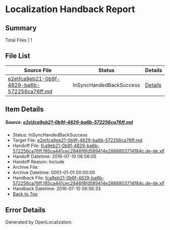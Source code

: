 # <a name='report-top'></a> Localization Handback Report

## Summary
 Total Files | 1

## File List
 Source File | Status | Details 
 ----------- | ------ | ------- 
 [e2e\fca9eb21-0b9f-4829-ba6b-572256ca76ff.md](https://github.com/OpenLocalizationTestOrg/oltest/blob/1260138a7385fedfce65f272870fc66b019df082/e2e/fca9eb21-0b9f-4829-ba6b-572256ca76ff.md) | InSyncHandedBackSuccess | [Details](#b7c977348ab7f2acef95577277adfa744acafb831)

## Item Details
##### <a name='b7c977348ab7f2acef95577277adfa744acafb831'></a> Source: [e2e\fca9eb21-0b9f-4829-ba6b-572256ca76ff.md](https://github.com/OpenLocalizationTestOrg/oltest/blob/1260138a7385fedfce65f272870fc66b019df082/e2e/fca9eb21-0b9f-4829-ba6b-572256ca76ff.md)
* Status: InSyncHandedBackSuccess
* Target File: [e2e\fca9eb21-0b9f-4829-ba6b-572256ca76ff.md](https://github.com/OpenLocalizationTestOrg/oltest-dede-fly/blob/82e98196fb9a101f083a8d8cac3ff127a1d1c76f/e2e/fca9eb21-0b9f-4829-ba6b-572256ca76ff.md)
* Handoff File: [fca9eb21-0b9f-4829-ba6b-572256ca76ff.f85ca441cec2846f8fd589414e2866803714f84c.de-de.xlf](https://github.com/OpenLocalizationTestOrg/olhandoff-e2e/blob/806e119c8e88ec097066c90f5f12b02444830a49/ol-handoff/OpenLocalizationTestOrg/oltest-dede-fly/ci/ht/fca9eb21-0b9f-4829-ba6b-572256ca76ff.f85ca441cec2846f8fd589414e2866803714f84c.de-de.xlf)
* Handoff Datetime: 2016-07-10 06:56:05
* Handoff Reason: Include
* Archive File: 
* Archive Datetime: 0001-01-01 00:00:00
* Handback File: [fca9eb21-0b9f-4829-ba6b-572256ca76ff.f85ca441cec2846f8fd589414e2866803714f84c.de-de.xlf](https://github.com/OpenLocalizationTestOrg/olhandback-e2e/blob/ffe356209ad91433c8acae214a71d8454899238f/ol-handback/OpenLocalizationTestOrg/oltest-dede-fly/ci/ht/fca9eb21-0b9f-4829-ba6b-572256ca76ff.f85ca441cec2846f8fd589414e2866803714f84c.de-de.xlf)
* Handback Datetime: 2016-07-10 06:56:33
* [Back to Top](#report-top)


## Error Details

Generated by OpenLocalization.
